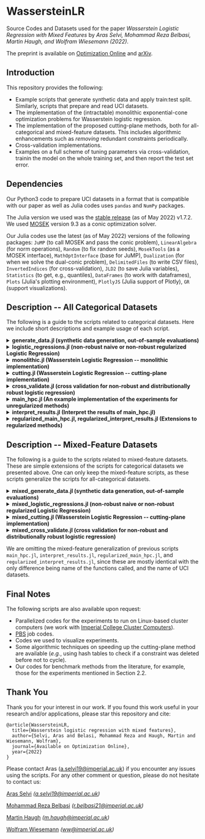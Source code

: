 # WassersteinLR
Source Codes and Datasets used for the paper _Wasserstein Logistic Regression with Mixed Features_ by _Aras Selvi, Mohammad Reza Belbasi, Martin Haugh, and Wolfram Wiesemann (2022)_.

The preprint is available on [Optimization Online](http://www.optimization-online.org/) and [arXiv](https://arxiv.org/). 

## Introduction
This repository provides the following:
- Example scripts that generate synthetic data and apply train:test split. Similarly, scripts that prepare and read UCI datasets.
- The implementation of the (intractable) monolithic exponential-cone optimization problems for Wasserstein logistic regression.
- The implementation of the proposed cutting-plane methods, both for all-categorical and mixed-feature datasets. This includes algorithmic enhancements such as *removing* redundant constraints periodically.
- Cross-validation implementations.
- Examples on a full scheme of tuning parameters via cross-validation, trainin the model on the whole training set, and then report the test set error.

## Dependencies
Our Python3 code to prepare UCI datasets in a format that is compatible with our paper as well as Julia codes uses `pandas` and `NumPy` packages.

The Julia version we used was the [stable release](https://julialang.org/downloads/#current_stable_release) (as of May 2022) v1.7.2. We used [MOSEK](https://www.mosek.com/downloads/) version 9.3 as a conic optimization solver. 

Our Julia codes use the latest (as of May 2022) versions of the following packages: `JuMP` (to call MOSEK and pass the conic problem), `LinearAlgebra` (for norm operations), `Random` (to fix random seeds), `MosekTools` (as a MOSEK interface), `MathOptInterface` (base for JuMP), `Dualization` (for when we solve the dual-conic problem), `DelimitedFiles` (to write CSV files), `InvertedIndices` (for cross-validation), `JLD2` (to save Julia variables), `Statistics` (to get, e.g., quantiles), `DataFrames` (to work with dataframes), `Plots` (Julia's plotting environment), `PlotlyJS` (Julia support of Plotly), `GR` (support visualizations). 

## Description -- All Categorical Datasets
The following is a guide to the scripts related to categorical datasets. Here we include short descriptions and example usage of each script.

<details>
  <summary> <b> generate_data.jl (synthetic data generation, out-of-sample evaluations) </b> </summary>
  
  Calling `generate_dataset(N, n)` returns a training set with `N` rows and `n` binary features, and a test set with `100N` rows and `n` binary features. To construct this data, we first construct a 'true' unit coefficient vector (*i.e.*, true betas and the intercept) at random. Then, we generate the $\pm 1$ predictors at random, and for each instance, we are finding the probability of that instance belonging to label $+1$. The label is then sampled via a Bernuolli distribution according to this probability.
  
  The function `train_test_split(X_raw,y_raw, split)` splits the given dataset `X_raw, y_raw` via a 80\%:20\% train:test ratio. The input `split` is an integer between $1$ and $20$ as in the paper we are randomly splitting UCI datasets $20$ times, and this number drives the random seed.
  
  For a given hypothesis --`beta` (coefficients) and `beta0` (intercept)-- calling `misclassification(X_test, y_test, beta, beta0)` returns the number of misclassified instances on the test set `X_test, y_test` using the hypothesis.
  
</details>

<details>
  <summary> <b> logistic_regressions.jl (non-robust naive or non-robust regularized Logistic Regression) </b> </summary>
  
  For a given training set `X, y`, calling `logistic_regression(X,y, groups; regular = 0, lambda = 0)` returns an optimized `JuMP` model for logistic regression trained on this set. To see the decisions, we call `model_summarize(model)`. Here, `groups` gives us the groups of binary variables that correspond to original categorical features. For example, if we have 4 predictors, we can have `groups = [1:1, 2:2, 3:3, 4:4]`, which means all binary variables are corresponding to original features, whereas `groups = [1:1, 2:4]` means the first binary variable corresponds to an original feature whereas second, third and fourth variables are the dummy variables for an original feature with three possible categories. Moreover, `regular = 0` calls the naive logistic regression, `regular = 1` calls the LASSO-regularized logistic regression, and `regular = 2` calls the Ridge-regularized logistic regression. In case where `regularized` is not zero, one should specify the regularization penalty parameter `lambda`. 
  
</details>

<details>
  <summary> <b> monolithic.jl (Wasserstein Logistic Regression -- monolithic implementation) </b> </summary>
  
  For a given training set `X, y`, as well as the list of dummies for each original feature `groups`, calling `monolithic_wasserstein(X, y, groups, epsilon; regular = 0, pen = 0, dual_conic = 0, metric = 0, p = 1, kappa = 1, restriction =0)` solves the Wasserstein DRO formulation of logistic regression. Here, the input `epsilon` is the radius of the Wasserstein ball. The input parameter `regular` is to set the regularization (0: no regularization, 1: LASSO, 2: Ridge) and in case of regularization the penalty parameter is given via `pen`. The input `dual_conic`, if set to 1, solves the dual exponential conic problem instead of the primal problem. The ground metric is decided by `metric`, and in our paper we always use `metric = 1` which corresponds to the feature-label metric, however, `metric = 0` is a coarse metric that returns $1$ if two instances are identical and $0$ otherwise. In case `metric= 1` is chosen as in our paper, the parameter `p` sets the $p$-norm to take for the dsitance $||x - x'||$ and `kappa` sets the $\kappa$-variable used in our distance metric to weigh the label mismatch.
  
</details>

<details>
  <summary> <b> cutting.jl (Wasserstein Logistic Regression -- cutting-plane implementation) </b> </summary>
  
  The function `cutting_wasserstein_updated` solves the Wasserstein DRO formulation of logistic regression via the cutting-plane method we propose. Needless to say, the output will be the same with the monolithic solution in `monolithic.jl`, though the solution is faster as demonstrated in Figure 2 of our paper. The input of this function is idential with those of `monolithic_wasserstein` in the file `monolithic.jl`. However, the output has an additional value, named `iteration`, standing for number of iterations the cutting-plane algorithm took before termination, as well as `solver_times` that returns the time MOSEK took to solve each sub-problem. 
    
</details>


<details>
  <summary> <b> cross_validate.jl (cross validation for non-robust and distributionally robust logistic regression) </b> </summary>
  
  For a given dataset `X, y`, as well as the list of dummies for each original feature `groups`, calling `cv_logistic_regression(X,y, groups; regular = 0, lambda = 0)` returns a list of five errors, corresponding to 5-CV errors of regularized (LASSO if `regular = 1`, Ridge if `regular = 2`) logistic regression corresponding to the regularization penalty `lambda`. 
  
  Similarly, `cv_wasserstein(X, y, groups, epsilon; regular= 0, pen= 0, dual_conic = 0, metric = 0, p = 1, kappa = 1)` returns the CV errors for the Wasserstein DRO model with given `epsilon` (radius of the Wasserstein ball), `regular` and `pen` (regularization and penalty), `metric, p, kappa` (values defining the ground metric -- note: in our paper we always use `metric = 1, p=1` and try `kappa = 1` or `kappa = T` with `T` being number of binary variables).
    
</details>

<details>
  <summary> <b> main_hpc.jl (An example implementation of the experiments for unregularized methods) </b> </summary>
  
  The script that is called from the high performance computers for parallelized runs for *unregularized* non-robust logistic regression and *unregularized* Wasserstein logistic regression. There is a single function named `hpc(job_nr)` that takes a job number in, figures out the parameter setting we would like to run (*e.g.*, second UCI dataset, Wasserstein DRO, $\epsilon = 0.1$, $p=1$, $\kappa = 1$, third train:test split, etc.), and saves the relevant results via `jldsave` command of `JLD2` package. The so-called "relevant results" include 5-fold CV errors of the specific parameter setting, the optimal beta values over the whole training set (to be taken **if** decided from the validation steps), number of cutting-plane iterations it took over the whole training set, test-set error corresponding to the trained model (again, only to be reported **after** validating a model via cross validation). The set of `job_nr` to give, for example, for the first dataset, are $1-440$, and the second dataset are $441-880$, etc. The explanations can be seen as comments in this script.
    
</details>


<details>
  <summary> <b> interpret_results.jl (Interpret the results of main_hpc.jl) </b> </summary>
  
  At line 17, specifying `d_to_take` value corresponds to which UCI dataset to interpret. Running the script will return, for example, median errors of each method under 20 train:test split for that dataset (includes model selection via cross-validation).
    
</details>

<details>
  <summary> <b> regularized_main_hpc.jl, regularized_interpret_results.jl (Extensions to regularized methods) </b> </summary>
  
  Analogous to main_hpc.jl and interpret_results.jl, respectively, however, extended to regularization. For example, instead of cross-validating the Wasserstein DRO Logistic Regression model for each $\epsilon$, we cross-validate for each pair of $\epsilon$ (Wasserstein ball radius) and $\lambda$ (LASSO penalty).
   
</details>

## Description -- Mixed-Feature Datasets
The following is a guide to the scripts related to mixed-feature datasets. These are simple extensions of the scripts for categorical datasets we presented above. One can only keep the mixed-feature scripts, as these scripts generalize the scripts for all-categorical datasets. 

<details>
  <summary> <b> mixed_generate_data.jl (synthetic data generation, out-of-sample evaluations) </b> </summary>
  
  Analogous to `generate_data.jl`. The only extension is the existence of continuous (numeric) features. The function `mixed_generate_dataset(N, n, n_cont)` as opposed to `generate_dataset(N, n)`, has an additional input `n_cont`, standing for number of continuous feature. Similarly, `mixed_misclassification(X_cont_test, X_test, y_test, beta_cont_opt, beta_opt, beta0_opt)` takes additional inputs `X_cont_test` (a matrix standing for the continuous-features of the test indices), and `beta_cont_opt` (beta coefficients corresponding to the continuous variables). A row of `X_test` and `X_cont_test` correspond to the same instance, however, we collect the binary and continuous variables via separate matrices for the ease of implementation (especially for the cutting-plane method, since the distance calculations of continuous and binary variables differ).

</details>

<details>
  <summary> <b> mixed_logistic_regressions.jl (non-robust naive or non-robust regularized Logistic Regression) </b> </summary>
  
  Analogous to `logistic_regressions.jl`. Compared to the function `logistic_regression`, the function `mixed_logistic_regression` also takes an additional matrix `X_cont` corresponding to the continuous (numeric) variables.
  
</details>

<details>
  <summary> <b> mixed_cutting.jl (Wasserstein Logistic Regression -- cutting-plane implementation) </b> </summary>
  
  Analogous to `cutting.jl`. Compared to the function `cutting_wasserstein`, the function `mixed_logistic_regression` also takes an additional matrix `X_cont` corresponding to the continuous (numeric) variables.
    
</details>


<details>
  <summary> <b> mixed_cross_validate.jl (cross validation for non-robust and distributionally robust logistic regression) </b> </summary>
  
  Analogous to `cross_validate.jl`, and similar to other scripts for mixed features, the functions have additional inputs `X_cont` standing for continuous features of a dataset.
    
</details>

We are omitting the mixed-feature generalization of previous scripts `main_hpc.jl`, `interpret_results.jl`, `regularized_main_hpc.jl`, and `regularized_interpret_results.jl`, since these are mostly identical with the only difference being name of the functions called, and the name of UCI datasets.

## Final Notes
The following scripts are also available upon request:
- Parallelized codes for the experiments to run on Linux-based cluster computers (we work with [Imperial College Cluster Computers](https://www.imperial.ac.uk/computational-methods/hpc/)).
- [PBS](https://en.wikipedia.org/wiki/Portable_Batch_System) job codes.
- Codes we used to visualize experiments.
- Some algorithmic techniques on speeding up the cutting-plane method are available (*e.g.*, using hash tables to check if a constraint was deleted before not to cycle).
- Our codes for benchmark methods from the literature, for example, those for the experiments mentioned in Section 2.2.

## Thank You
Thank you for your interest in our work. If you found this work useful in your research and/or applications, please star this repository and cite:
```
@article{WassersteinLR,
  title={Wasserstein logistic regression with mixed features},
  author={Selvi, Aras and Belasi, Mohammad Reza and Haugh, Martin and Wiesemann, Wolfram},
  journal={Available on Optimization Online},
  year={2022}
}
```
Please contact Aras (a.selvi19@imperial.ac.uk) if you encounter any issues using the scripts. For any other comment or question, please do not hesitate to contact us:

[Aras Selvi](https://www.imperial.ac.uk/people/a.selvi19) _(a.selvi19@imperial.ac.uk)_

[Mohammad Reza Belbasi](https://uk.linkedin.com/in/mohammad-reza-belbasi-5267a512a) _(r.belbasi21@imperial.ac.uk)_

[Martin Haugh](https://martin-haugh.github.io/) _(m.haugh@imperial.ac.uk)_

[Wolfram Wiesemann](http://wp.doc.ic.ac.uk/wwiesema/) _(ww@imperial.ac.uk)_
